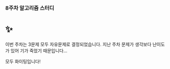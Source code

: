 ### 8주차 알고리즘 스터디

# ✨

이번 주차는 3문제 모두 자유문제로 결정되었습니다.
지난 주차 문제가 생각보다 난이도가 있어 기가 죽었기 때문입니다...

모두 화이팅입니다!

